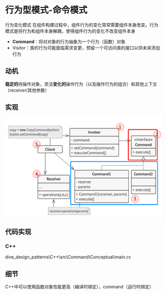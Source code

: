 # 行为型模式-命令模式
行为变化模式
在组件构建过程中，组件行为的变化常常需要组件本身改变。行为模式是将行为和组件本身解耦，使得组件行为的变化不改变组件本身
- **Command**：将对对象的行为抽象为一个行为（函数）对象
- Visitor：类的行为可能面临需求变更，预留一个可访问类的接口以供未来添加行为

## 动机
**稳定的**待操作对象，灵活**变化的**操作行为（以及操作行为的组合）和其他上下文（receiver/其他参数）

## 实现
![UML](pics/32_Command_UML.png)

## 代码实现

### C++
dive_design_patterns\C++\src\Command\Conceptual\main.cc

## 细节
C++中可以使用函数对象性能更高（编译时绑定），command（运行时绑定）